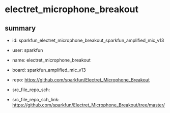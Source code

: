 # electret_microphone_breakout
 
## summary 
* id: sparkfun_electret_microphone_breakout_sparkfun_amplified_mic_v13
* user: sparkfun
* name: electret_microphone_breakout
* board: sparkfun_amplified_mic_v13
* repo: https://github.com/sparkfun/Electret_Microphone_Breakout



* src_file_repo_sch: 
* src_file_repo_sch_link: https://github.com/sparkfun/Electret_Microphone_Breakout/tree/master/




